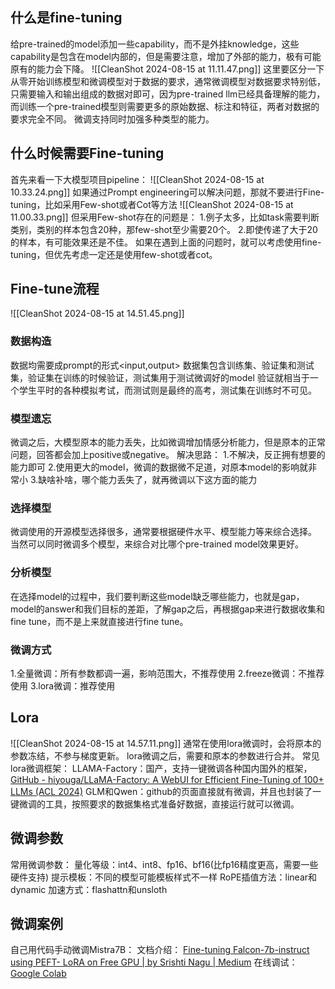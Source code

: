 ## 什么是fine-tuning
给pre-trained的model添加一些capability，而不是外挂knowledge，这些capability是包含在model内部的，但是需要注意，增加了外部的能力，极有可能原有的能力会下降。
![[CleanShot 2024-08-15 at 11.11.47.png]]
这里要区分一下从零开始训练模型和微调模型对于数据的要求，通常微调模型对数据要求特别低，只需要输入和输出组成的数据对即可，因为pre-trained llm已经具备理解的能力，而训练一个pre-trained模型则需要更多的原始数据、标注和特征，两者对数据的要求完全不同。
微调支持同时加强多种类型的能力。
## 什么时候需要Fine-tuning
首先来看一下大模型项目pipeline：
![[CleanShot 2024-08-15 at 10.33.24.png]]
如果通过Prompt engineering可以解决问题，那就不要进行Fine-tuning，比如采用Few-shot或者Cot等方法
![[CleanShot 2024-08-15 at 11.00.33.png]]
但采用Few-shot存在的问题是：
1.例子太多，比如task需要判断类别，类别的样本包含20种，那few-shot至少需要20个。
2.即使传递了大于20的样本，有可能效果还是不佳。
如果在遇到上面的问题时，就可以考虑使用fine-tuning，但优先考虑一定还是使用few-shot或者cot。
## Fine-tune流程
![[CleanShot 2024-08-15 at 14.51.45.png]]
### 数据构造
数据均需要成prompt的形式<input,output>
数据集包含训练集、验证集和测试集，验证集在训练的时候验证，测试集用于测试微调好的model
验证就相当于一个学生平时的各种模拟考试，而测试则是最终的高考，测试集在训练时不可见。
### 模型遗忘
微调之后，大模型原本的能力丢失，比如微调增加情感分析能力，但是原本的正常问题，回答都会加上positive或negative。
解决思路：
1.不解决，反正拥有想要的能力即可
2.使用更大的model，微调的数据微不足道，对原本model的影响就非常小
3.缺啥补啥，哪个能力丢失了，就再微调以下这方面的能力
### 选择模型
微调使用的开源模型选择很多，通常要根据硬件水平、模型能力等来综合选择。
当然可以同时微调多个模型，来综合对比哪个pre-trained model效果更好。
### 分析模型
在选择model的过程中，我们要判断这些model缺乏哪些能力，也就是gap，model的answer和我们目标的差距，了解gap之后，再根据gap来进行数据收集和fine tune，而不是上来就直接进行fine tune。
### 微调方式
1.全量微调：所有参数都调一遍，影响范围大，不推荐使用
2.freeze微调：不推荐使用
3.lora微调：推荐使用
## Lora
![[CleanShot 2024-08-15 at 14.57.11.png]]
通常在使用lora微调时，会将原本的参数冻结，不参与梯度更新。
lora微调之后，需要和原本的参数进行合并。
常见lora微调框架：
LLAMA-Factory：国产，支持一键微调各种国内国外的框架，[GitHub - hiyouga/LLaMA-Factory: A WebUI for Efficient Fine-Tuning of 100+ LLMs (ACL 2024)](https://github.com/hiyouga/LLaMA-Factory?tab=readme-ov-file)
GLM和Qwen：github的页面直接就有微调，并且也封装了一键微调的工具，按照要求的数据集格式准备好数据，直接运行就可以微调。
## 微调参数
常用微调参数：
量化等级：int4、int8、fp16、bf16(比fp16精度更高，需要一些硬件支持)
提示模板：不同的模型可能模板样式不一样
RoPE插值方法：linear和dynamic
加速方式：flashattn和unsloth
## 微调案例
自己用代码手动微调Mistra7B：
文档介绍： [Fine-tuning Falcon-7b-instruct using PEFT- LoRA on Free GPU | by Srishti Nagu | Medium](https://medium.com/@srishtinagu19/fine-tuning-falcon-7b-instruct-using-peft-lora-on-free-gpu-6fa1b0fcbcb)
在线调试： [Google Colab](https://colab.research.google.com/drive/1pAOYaaVZWY5abusxw9ar3uXiTobK-8mi?usp=sharing#scrollTo=C0xjesvvgWrz)